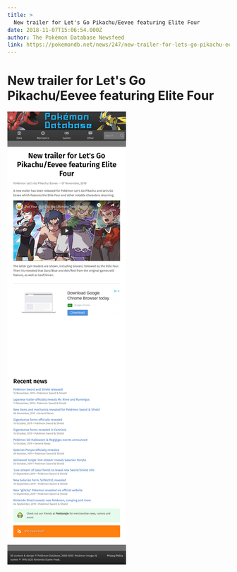 ```yaml
---
title: >
  New trailer for Let's Go Pikachu/Eevee featuring Elite Four
date: 2018-11-07T15:06:54.000Z
author: The Pokémon Database Newsfeed
link: https://pokemondb.net/news/247/new-trailer-for-lets-go-pikachu-eevee-featuring-elite-four
---
```

# New trailer for Let&#39;s Go Pikachu&#x2F;Eevee featuring Elite Four

[![New trailer for Let&#39;s Go Pikachu&#x2F;Eevee featuring Elite Four](./screenshot.png)](https://pokemondb.net/news/247/new-trailer-for-lets-go-pikachu-eevee-featuring-elite-four)
